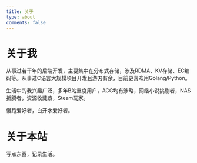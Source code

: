```yaml
---
title: 关于
type: about
comments: false
---
```


# 关于我

从事过若干年的后端开发，主要集中在分布式存储，涉及RDMA、KV存储、EC编码等。从事过C语言大规模项目开发且游刃有余，目前更喜欢用Golang/Python。

生活中的我兴趣广泛，多年B站重度用户，ACG均有涉略，网络小说挑剔者，NAS折腾者，资源收藏癖，Steam玩家。

慢跑爱好者，白开水爱好者。

# 关于本站

写点东西，记录生活。




